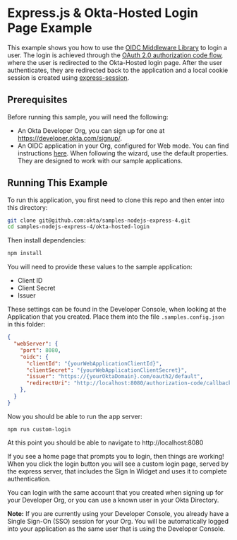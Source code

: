 # Express.js & Okta-Hosted Login Page Example

This example shows you how to use the [OIDC Middleware Library][] to login a user.  The login is achieved through the [OAuth 2.0 authorization code flow], where the user is redirected to the Okta-Hosted login page.  After the user authenticates, they are redirected back to the application and a local cookie session is created using [express-session][].


## Prerequisites

Before running this sample, you will need the following:

* An Okta Developer Org, you can sign up for one at https://developer.okta.com/signup/.
* An OIDC application in your Org, configured for Web mode. You can find instructions [here][OIDC Web Application Setup Instructions].  When following the wizard, use the default properties.  They are designed to work with our sample applications.

[OIDC Web Application Setup Instructions]: https://developer.okta.com/authentication-guide/implementing-authentication/auth-code#1-setting-up-your-application

[OAuth 2.0 authorization code flow]: https://developer.okta.com/authentication-guide/implementing-authentication/auth-code

## Running This Example

To run this application, you first need to clone this repo and then enter into this directory:

```bash
git clone git@github.com:okta/samples-nodejs-express-4.git
cd samples-nodejs-express-4/okta-hosted-login
```

Then install dependencies:

```bash
npm install
```

You will need to provide these values to the sample application:

* Client ID
* Client Secret
* Issuer

These settings can be found in the Developer Console, when looking at the Application that you created.  Place them into the file `.samples.config.json` in this folder:

```json
{
  "webServer": {
    "port": 8080,
    "oidc": {
      "clientId": "{yourWebApplicationClientId}",
      "clientSecret": "{yourWebApplicationClientSecret}",
      "issuer": "https://{yourOktaDomain}.com/oauth2/default",
      "redirectUri": "http://localhost:8080/authorization-code/callback"
    },
  }
}
```

Now you should be able to run the app server:

```
npm run custom-login
```

At this point you should be able to navigate to http://localhost:8080

If you see a home page that prompts you to login, then things are working!  When you click the login button you will see a custom login page, served by the express server, that includes the Sign In Widget and uses it to complete authentication.

You can login with the same account that you created when signing up for your Developer Org, or you can use a known user in your Okta Directory.

**Note:** If you are currently using your Developer Console, you already have a Single Sign-On (SSO) session for your Org.  You will be automatically logged into your application as the same user that is using the Developer Console.


[express-session]: https://github.com/expressjs/session
[OIDC Middleware Library]: https://github.com/okta/okta-oidc-js/tree/master/packages/oidc-middleware
[OAuth 2.0 Authorization Code Flow]: https://developer.okta.com/authentication-guide/implementing-authentication/auth-code